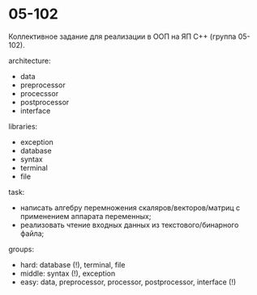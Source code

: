 # 05-102
Коллективное задание для реализации в ООП на ЯП С++ (группа 05-102).

architecture:
- data
- preprocessor
- procecssor
- postprocessor
- interface

libraries:
- exception
- database
- syntax
- terminal
- file

task:
- написать алгебру перемножения скаляров/векторов/матриц с применением аппарата
  переменных;
- реализовать чтение входных данных из текстового/бинарного файла;

groups:
- hard: database (!), terminal, file
- middle: syntax (!), exception
- easy: data, preprocessor, processor, postprocessor, interface (!)
